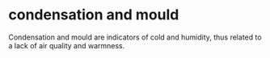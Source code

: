 # condensation and mould

Condensation and mould are indicators of cold and humidity, thus related to a lack of air quality and warmness.